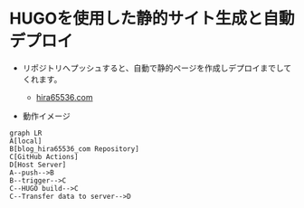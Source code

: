 # HUGOを使用した静的サイト生成と自動デプロイ

 - リポジトリへプッシュすると、自動で静的ページを作成しデプロイまでしてくれます。
   - [hira65536.com](https://hira65536.com/)

- 動作イメージ

```mermaid
graph LR
A[local]
B[blog_hira65536_com Repository]
C[GitHub Actions]
D[Host Server]
A--push-->B
B--trigger-->C
C--HUGO build-->C
C--Transfer data to server-->D
```

